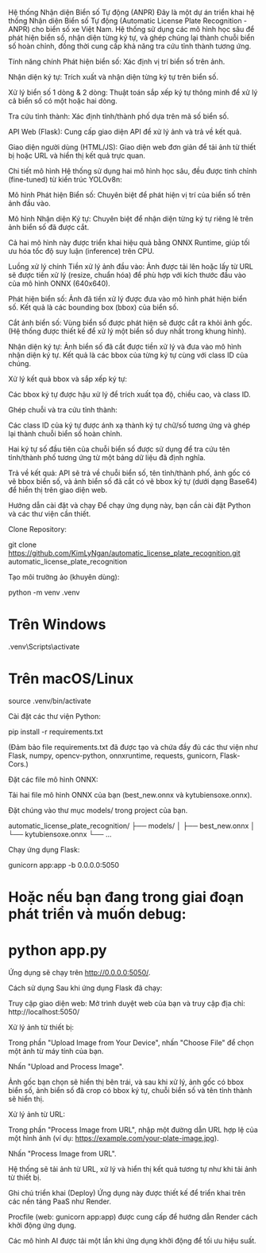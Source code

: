 Hệ thống Nhận diện Biển số Tự động (ANPR)
Đây là một dự án triển khai hệ thống Nhận diện Biển số Tự động (Automatic License Plate Recognition - ANPR) cho biển số xe Việt Nam. Hệ thống sử dụng các mô hình học sâu để phát hiện biển số, nhận diện từng ký tự, và ghép chúng lại thành chuỗi biển số hoàn chỉnh, đồng thời cung cấp khả năng tra cứu tỉnh thành tương ứng.

Tính năng chính
Phát hiện biển số: Xác định vị trí biển số trên ảnh.

Nhận diện ký tự: Trích xuất và nhận diện từng ký tự trên biển số.

Xử lý biển số 1 dòng & 2 dòng: Thuật toán sắp xếp ký tự thông minh để xử lý cả biển số có một hoặc hai dòng.

Tra cứu tỉnh thành: Xác định tỉnh/thành phố dựa trên mã số biển số.

API Web (Flask): Cung cấp giao diện API để xử lý ảnh và trả về kết quả.

Giao diện người dùng (HTML/JS): Giao diện web đơn giản để tải ảnh từ thiết bị hoặc URL và hiển thị kết quả trực quan.

Chi tiết mô hình
Hệ thống sử dụng hai mô hình học sâu, đều được tinh chỉnh (fine-tuned) từ kiến trúc YOLOv8n:

Mô hình Phát hiện Biển số: Chuyên biệt để phát hiện vị trí của biển số trên ảnh đầu vào.

Mô hình Nhận diện Ký tự: Chuyên biệt để nhận diện từng ký tự riêng lẻ trên ảnh biển số đã được cắt.

Cả hai mô hình này được triển khai hiệu quả bằng ONNX Runtime, giúp tối ưu hóa tốc độ suy luận (inference) trên CPU.

Luồng xử lý chính
Tiền xử lý ảnh đầu vào: Ảnh được tải lên hoặc lấy từ URL sẽ được tiền xử lý (resize, chuẩn hóa) để phù hợp với kích thước đầu vào của mô hình ONNX (640x640).

Phát hiện biển số: Ảnh đã tiền xử lý được đưa vào mô hình phát hiện biển số. Kết quả là các bounding box (bbox) của biển số.

Cắt ảnh biển số: Vùng biển số được phát hiện sẽ được cắt ra khỏi ảnh gốc. (Hệ thống được thiết kế để xử lý một biển số duy nhất trong khung hình).

Nhận diện ký tự: Ảnh biển số đã cắt được tiền xử lý và đưa vào mô hình nhận diện ký tự. Kết quả là các bbox của từng ký tự cùng với class ID của chúng.

Xử lý kết quả bbox và sắp xếp ký tự:

Các bbox ký tự được hậu xử lý để trích xuất tọa độ, chiều cao, và class ID.

Ghép chuỗi và tra cứu tỉnh thành:

Các class ID của ký tự được ánh xạ thành ký tự chữ/số tương ứng và ghép lại thành chuỗi biển số hoàn chỉnh.

Hai ký tự số đầu tiên của chuỗi biển số được sử dụng để tra cứu tên tỉnh/thành phố tương ứng từ một bảng dữ liệu đã định nghĩa.

Trả về kết quả: API sẽ trả về chuỗi biển số, tên tỉnh/thành phố, ảnh gốc có vẽ bbox biển số, và ảnh biển số đã cắt có vẽ bbox ký tự (dưới dạng Base64) để hiển thị trên giao diện web.

Hướng dẫn cài đặt và chạy
Để chạy ứng dụng này, bạn cần cài đặt Python và các thư viện cần thiết.

Clone Repository:

git clone https://github.com/KimLyNgan/automatic_license_plate_recognition.git
automatic_license_plate_recognition

Tạo môi trường ảo (khuyên dùng):

python -m venv .venv
# Trên Windows
.venv\Scripts\activate
# Trên macOS/Linux
source .venv/bin/activate

Cài đặt các thư viện Python:

pip install -r requirements.txt

(Đảm bảo file requirements.txt đã được tạo và chứa đầy đủ các thư viện như Flask, numpy, opencv-python, onnxruntime, requests, gunicorn, Flask-Cors.)

Đặt các file mô hình ONNX:

Tải hai file mô hình ONNX của bạn (best_new.onnx và kytubiensoxe.onnx).

Đặt chúng vào thư mục models/ trong project của bạn.

automatic_license_plate_recognition/
├── models/
│   ├── best_new.onnx
│   └── kytubiensoxe.onnx
└── ...

Chạy ứng dụng Flask:

gunicorn app:app -b 0.0.0.0:5050
# Hoặc nếu bạn đang trong giai đoạn phát triển và muốn debug:
# python app.py

Ứng dụng sẽ chạy trên http://0.0.0.0:5050/.

Cách sử dụng
Sau khi ứng dụng Flask đã chạy:

Truy cập giao diện web:
Mở trình duyệt web của bạn và truy cập địa chỉ: http://localhost:5050/

Xử lý ảnh từ thiết bị:

Trong phần "Upload Image from Your Device", nhấn "Choose File" để chọn một ảnh từ máy tính của bạn.

Nhấn "Upload and Process Image".

Ảnh gốc bạn chọn sẽ hiển thị bên trái, và sau khi xử lý, ảnh gốc có bbox biển số, ảnh biển số đã crop có bbox ký tự, chuỗi biển số và tên tỉnh thành sẽ hiển thị.

Xử lý ảnh từ URL:

Trong phần "Process Image from URL", nhập một đường dẫn URL hợp lệ của một hình ảnh (ví dụ: https://example.com/your-plate-image.jpg).

Nhấn "Process Image from URL".

Hệ thống sẽ tải ảnh từ URL, xử lý và hiển thị kết quả tương tự như khi tải ảnh từ thiết bị.

Ghi chú triển khai (Deploy)
Ứng dụng này được thiết kế để triển khai trên các nền tảng PaaS như Render.

Procfile (web: gunicorn app:app) được cung cấp để hướng dẫn Render cách khởi động ứng dụng.

Các mô hình AI được tải một lần khi ứng dụng khởi động để tối ưu hiệu suất.